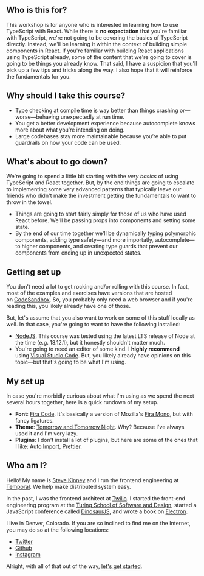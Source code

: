 ## Who is this for?

This workshop is for anyone who is interested in learning how to use TypeScript with React. While there is **no expectation** that you're familiar with TypeScript, we're not going to be covering the basics of TypeScript directly. Instead, we'll be learning it within the context of building simple components in React. If you're familiar with building React applications using TypeScript already, some of the content that we're going to cover is going to be things you already know. That said, I have a suspicion that you'll pick up a few tips and tricks along the way. I also hope that it will reinforce the fundamentals for you.

## Why should I take this course?

* Type checking at compile time is way better than things crashing or—worse—behaving unexpectedly at run time.
* You get a better development experience because autocomplete knows more about what you’re intending on doing.
* Large codebases stay more maintainable because you’re able to put guardrails on how your code can be used.

## What's about to go down?

We're going to spend a little bit starting with the *very basics* of using TypeScript and React together. But, by the end things are going to escalate to implementing some very advanced patterns that typically leave our friends who didn't make the investment getting the fundamentals to want to throw in the towel.

* Things are going to start fairly simply for those of us who have used React before. We'll be passing props into components and setting some state.
* By the end of our time together we'll be dynamically typing polymorphic components, adding type safety—and more importatly, autocomplete—to higher components, and creating type guards that prevent our components from ending up in unexpected states.

## Getting set up

You don't need a lot to get rocking and/or rolling with this course. In fact, most of the examples and exercises have versions that are hosted on [CodeSandbox](https://codesandbox.io/). So, you probably only need a web browser and if you're reading this, you likely already have one of those.

But, let's assume that you also want to work on some of this stuff locally as well. In that case, you're going to want to have the following installed:

* [NodeJS](https://nodejs.org/). This course was tested using the latest LTS release of Node at the time (e.g. 18.12.1), but it honestly shouldn't matter much.
* You're going to need an editor of some kind. I **highly recommend** using [Visual Studio Code](https://code.visualstudio.com/). But, you likely already have opinions on this topic—but that's going to be what I'm using.

## My set up

In case you're morbidly curious about what I'm using as we spend the next several hours together, here is a quick rundown of my setup.

* **Font**: [Fira Code](https://github.com/tonsky/FiraCode). It's basically a version of Mozilla's [Fira Mono](https://fonts.google.com/specimen/Fira+Mono), but with fancy ligatures.
* **Theme**: [Tomorrow and Tomorrow Night](https://marketplace.visualstudio.com/items?itemName=ms-vscode.Theme-TomorrowKit). Why? Because I've always used it and I'm very lazy.
* **Plugins**: I don't install a lot of plugins, but here are some of the ones that I like: [Auto Import](https://marketplace.visualstudio.com/items?itemName=steoates.autoimport), [Prettier](https://marketplace.visualstudio.com/items?itemName=esbenp.prettier-vscode).

## Who am I?

Hello! My name is [Steve Kinney](https://stevekinney.net/) and I run the frontend engineering at [Temporal](https://temporal.io). We help make distributed system easy.

In the past, I was the frontend architect at [Twilio](https://twilio.com). I started the front-end engineering program at the [Turing School of Software and Design](https://turing.io/), started a JavaScript conference called [DinosaurJS](https://dinosaurjs.org/), and wrote a book on [Electron](https://bit.ly/electronjs).

I live in Denver, Colorado. If you are so inclined to find me on the Internet, you may do so at the following locations:

* [Twitter](https://twitter.com/stevekinney)
* [Github](https://github.com/stevekinney)
* [Instagram](https://instagram.com/stevekinney)

Alright, with all of that out of the way, [let's get started](Using%20TypeScript%20without%20even%20trying.md).
